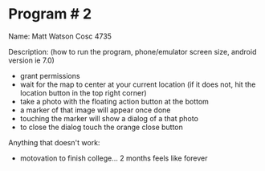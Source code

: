 # Program # 2
Name: Matt Watson 
Cosc 4735

Description:  (how to run the program, phone/emulator screen size, android version ie 7.0)
- grant permissions
- wait for the map to center at your current location (if it does not, hit the location button in the top right corner)
- take a photo with the floating action button at the bottom
- a marker of that image will appear once done
- touching the marker will show a dialog of a that photo
- to close the dialog touch the orange close button

Anything that doesn't work:
- motovation to finish college... 2 months feels like forever